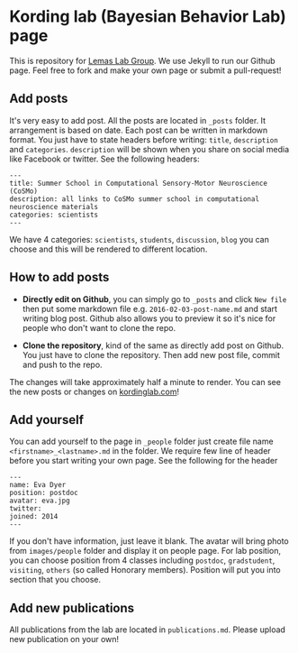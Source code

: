 # Kording lab (Bayesian Behavior Lab) page


This is repository for [Lemas Lab Group](https://lemas-lab-group.github.io/). We use Jekyll to run our Github page. Feel free to fork and make your own page or submit a pull-request!

## Add posts

It's very easy to add post. All the posts are located in `_posts` folder. It arrangement is based on
date. Each post can be written in markdown format. You just have to state headers before writing: `title`, `description` and `categories`. `description` will be shown when you share on social media like Facebook or twitter. See the following headers:

```
---
title: Summer School in Computational Sensory-Motor Neuroscience (CoSMo)
description: all links to CoSMo summer school in computational neuroscience materials
categories: scientists
---
```

We have 4 categories: `scientists`, `students`, `discussion`, `blog` you can choose and this will be rendered to different location.


## How to add posts


- **Directly edit on Github**, you can simply go to `_posts` and click `New file` then put some markdown file e.g. `2016-02-03-post-name.md` and start writing blog post. Github also allows you to preview it so it's nice for people who don't want to clone the repo. 

- **Clone the repository**, kind of the same as directly add post on Github. You just have to clone the repository. Then add new post file, commit and push to the repo.

The changes will take approximately half a minute to render. You can see the new posts or changes on [kordinglab.com](http://kordinglab.github.io/)!


## Add yourself

You can add yourself to the page in `_people` folder just create file name `<firstname>_<lastname>.md` in the folder. We require few line of header before you start writing your own page. See the following for the header

```
---
name: Eva Dyer
position: postdoc
avatar: eva.jpg
twitter:
joined: 2014
---
```

If you don't have information, just leave it blank. The avatar will bring photo from `images/people` folder and display it on people page. 
For lab position, you can choose position from 4 classes including `postdoc`, `gradstudent`, `visiting`, `others` (so called Honorary members). Position will put you into section that you choose.

## Add new publications

All publications from the lab are located in `publications.md`. Please upload new publication on your own!
